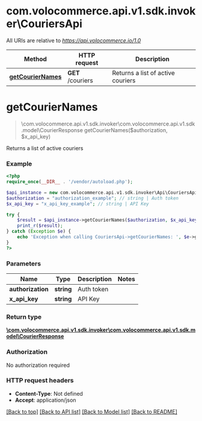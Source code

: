 # com.volocommerce.api.v1.sdk.invoker\CouriersApi

All URIs are relative to *https://api.volocommerce.io/1.0*

Method | HTTP request | Description
------------- | ------------- | -------------
[**getCourierNames**](CouriersApi.md#getCourierNames) | **GET** /couriers | Returns a list of active couriers


# **getCourierNames**
> \com.volocommerce.api.v1.sdk.invoker\com.volocommerce.api.v1.sdk.model\CourierResponse getCourierNames($authorization, $x_api_key)

Returns a list of active couriers



### Example
```php
<?php
require_once(__DIR__ . '/vendor/autoload.php');

$api_instance = new com.volocommerce.api.v1.sdk.invoker\Api\CouriersApi();
$authorization = "authorization_example"; // string | Auth token
$x_api_key = "x_api_key_example"; // string | API Key

try {
    $result = $api_instance->getCourierNames($authorization, $x_api_key);
    print_r($result);
} catch (Exception $e) {
    echo 'Exception when calling CouriersApi->getCourierNames: ', $e->getMessage(), PHP_EOL;
}
?>
```

### Parameters

Name | Type | Description  | Notes
------------- | ------------- | ------------- | -------------
 **authorization** | **string**| Auth token |
 **x_api_key** | **string**| API Key |

### Return type

[**\com.volocommerce.api.v1.sdk.invoker\com.volocommerce.api.v1.sdk.model\CourierResponse**](../Model/CourierResponse.md)

### Authorization

No authorization required

### HTTP request headers

 - **Content-Type**: Not defined
 - **Accept**: application/json

[[Back to top]](#) [[Back to API list]](../../README.md#documentation-for-api-endpoints) [[Back to Model list]](../../README.md#documentation-for-models) [[Back to README]](../../README.md)

